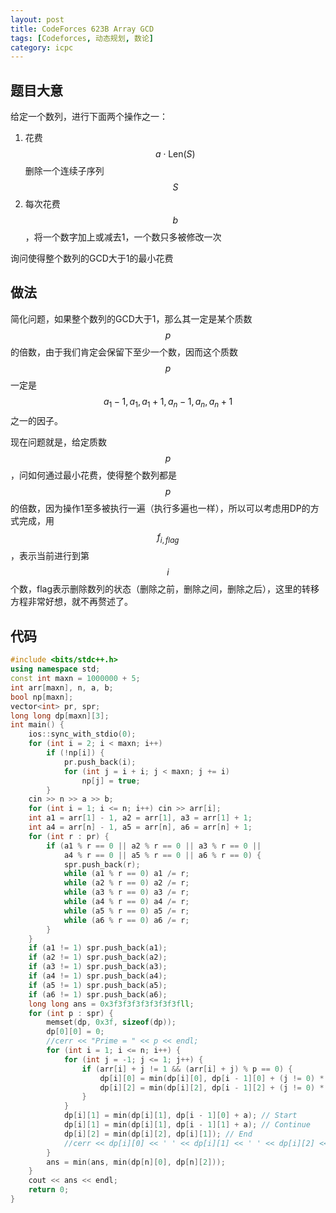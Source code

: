 ```yaml
---
layout: post
title: CodeForces 623B Array GCD
tags: [Codeforces, 动态规划, 数论]
category: icpc
---
```


题目大意
--------

给定一个数列，进行下面两个操作之一：

1. 花费$$a\cdot \mathrm{Len}(S)$$删除一个连续子序列$$S$$
2. 每次花费$$b$$，将一个数字加上或减去1，一个数只多被修改一次

询问使得整个数列的GCD大于1的最小花费



做法
----

简化问题，如果整个数列的GCD大于1，那么其一定是某个质数$$p$$的倍数，由于我们肯定会保留下至少一个数，因而这个质数$$p$$一定是$$a_1 - 1, a_1, a_1 + 1, a_n - 1, a_n, a_n + 1$$之一的因子。

现在问题就是，给定质数$$p$$，问如何通过最小花费，使得整个数列都是$$p$$的倍数，因为操作1至多被执行一遍（执行多遍也一样），所以可以考虑用DP的方式完成，用$$f_{i,flag}$$，表示当前进行到第$$i$$个数，flag表示删除数列的状态（删除之前，删除之间，删除之后），这里的转移方程非常好想，就不再赘述了。

代码
----

```cpp
#include <bits/stdc++.h>
using namespace std;
const int maxn = 1000000 + 5;
int arr[maxn], n, a, b;
bool np[maxn];
vector<int> pr, spr;
long long dp[maxn][3];
int main() {
	ios::sync_with_stdio(0);
	for (int i = 2; i < maxn; i++)
		if (!np[i]) {
			pr.push_back(i);
			for (int j = i + i; j < maxn; j += i)
				np[j] = true;
		}
	cin >> n >> a >> b;
	for (int i = 1; i <= n; i++) cin >> arr[i];
	int a1 = arr[1] - 1, a2 = arr[1], a3 = arr[1] + 1;
	int a4 = arr[n] - 1, a5 = arr[n], a6 = arr[n] + 1;
	for (int r : pr) {
		if (a1 % r == 0 || a2 % r == 0 || a3 % r == 0 ||
			a4 % r == 0 || a5 % r == 0 || a6 % r == 0) {
			spr.push_back(r);
			while (a1 % r == 0) a1 /= r;
			while (a2 % r == 0) a2 /= r;
			while (a3 % r == 0) a3 /= r;
			while (a4 % r == 0) a4 /= r;
			while (a5 % r == 0) a5 /= r;
			while (a6 % r == 0) a6 /= r;
		}
	}
	if (a1 != 1) spr.push_back(a1);
	if (a2 != 1) spr.push_back(a2);
	if (a3 != 1) spr.push_back(a3);
	if (a4 != 1) spr.push_back(a4);
	if (a5 != 1) spr.push_back(a5);
	if (a6 != 1) spr.push_back(a6);
	long long ans = 0x3f3f3f3f3f3f3f3fll;
	for (int p : spr) {
		memset(dp, 0x3f, sizeof(dp));
		dp[0][0] = 0;
		//cerr << "Prime = " << p << endl;
		for (int i = 1; i <= n; i++) {
			for (int j = -1; j <= 1; j++) {
				if (arr[i] + j != 1 && (arr[i] + j) % p == 0) {
					dp[i][0] = min(dp[i][0], dp[i - 1][0] + (j != 0) * b);
					dp[i][2] = min(dp[i][2], dp[i - 1][2] + (j != 0) * b);
				}
			}
			dp[i][1] = min(dp[i][1], dp[i - 1][0] + a); // Start
			dp[i][1] = min(dp[i][1], dp[i - 1][1] + a); // Continue
			dp[i][2] = min(dp[i][2], dp[i][1]); // End
			//cerr << dp[i][0] << ' ' << dp[i][1] << ' ' << dp[i][2] << endl;
		}
		ans = min(ans, min(dp[n][0], dp[n][2]));
	}
	cout << ans << endl;
	return 0;
}
```
